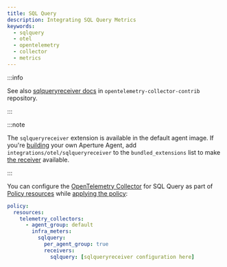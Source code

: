 ```yaml
---
title: SQL Query
description: Integrating SQL Query Metrics
keywords:
  - sqlquery
  - otel
  - opentelemetry
  - collector
  - metrics
---
```


:::info

See also [sqlqueryreceiver docs][receiver] in `opentelemetry-collector-contrib`
repository.

:::

:::note

The `sqlqueryreceiver` extension is available in the default agent image. If
you're [building][build] your own Aperture Agent, add
`integrations/otel/sqlqueryreceiver` to the `bundled_extensions` list to make
[the receiver][receiver] available.

:::

You can configure the [OpenTelemetry Collector][opentelemetry-collector] for SQL
Query as part of [Policy resources][policy-resources] while [applying the
policy][applying-policy]:

```yaml
policy:
  resources:
    telemetry_collectors:
      - agent_group: default
        infra_meters:
          sqlquery:
            per_agent_group: true
            receivers:
              sqlquery: [sqlqueryreceiver configuration here]
```

[build]: /reference/aperturectl/build/agent/agent.md
[receiver]:
  https://github.com/open-telemetry/opentelemetry-collector-contrib/tree/main/receiver/sqlqueryreceiver
[opentelemetry-collector]: /reference/policies/spec.md#telemetry-collector
[applying-policy]: /applying-policies/applying-policies.md
[policy-resources]: /reference/policies/spec.md#resources
